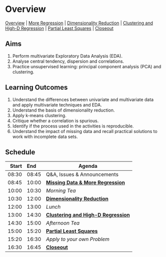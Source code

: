 # Overview

[Overview](./00_overview.md) |
[More Regression](./01_regression.md) |
[Dimensionality Reduction](./02_dimreduction.md) |
[Clustering and High-D Regression](./03_clusteringAndHigherD.md) |
[Partial Least Squares](./04_PLS.md)  |
[Closeout](./05_closeout.md)

## Aims

1. Perform multivariate Exploratory Data Analysis (EDA).
2. Analyse central tendency, dispersion and correlations.
3. Practice unsupervised learning: principal component analysis (PCA) and clustering.

## Learning Outcomes

1. Understand the differences between univariate and multivariate data and apply multivariate techniques and EDA.
2. Understand the basis of dimensionality reduction.
3. Apply k-means clustering.
4. Critique whether a correlation is spurious.
5. Identify if the process used in the activities is reproducible.
3. Understand the impact of missing data and recall practical solutions to work with incomplete data sets.

## Schedule

| Start | End   | Agenda                                 |
| -----:|:----- | -------------------------------------- |
| 08:30 | 08:45 | Q&A, Issues & Announcements            |
| 08:45 | 10:00 | [**Missing Data & More Regression**]   |
| 10:00 | 10:30 | *Morning Tea*                          |
| 10:30 | 12:00 | [**Dimensionality Reduction**]         |
| 12:00 | 13:00 | *Lunch*                                |
| 13:00 | 14:30 | [**Clustering and High-D Regression**] |
| 14:30 | 15:00 | *Afternoon Tea*                        |
| 15:00 | 15:20 | [**Partial Least Squares**]            |
| 15:20 | 16:30 | *Apply to your own Problem*            |
| 16:30 | 16:45 | [**Closeout**]                         |

[**Missing Data & More Regression**]: ./01_regression.md

[**Dimensionality Reduction**]: ./02_dimreduction.md

[**Clustering and High-D Regression**]: ./03_clusteringAndHigherD.md

[**Partial Least Squares**]: ./04_PLS.md

[**Closeout**]: ./05_closeout.md
